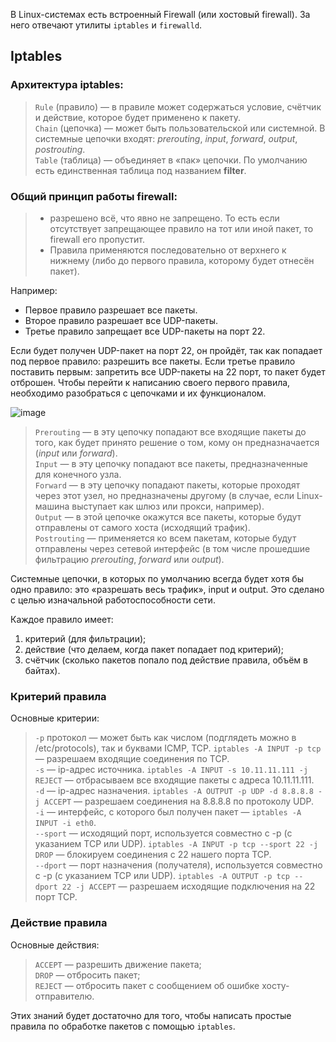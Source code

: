 В Linux-системах есть встроенный Firewall (или хостовый firewall). За него отвечают утилиты `iptables` и `firewalld`.

## Iptables
### Архитектура iptables:

>`Rule` (правило) — в правиле может содержаться условие, счётчик и действие, которое будет применено к пакету.\
>`Chain` (цепочка) — может быть пользовательской или системной. В системные цепочки входят: *prerouting*, *input*, *forward*, *output*, *postrouting*.\
>`Table` (таблица) — объединяет в «пак» цепочки. По умолчанию есть единственная таблица под названием **filter**.

### Общий принцип работы firewall: 
>- разрешено всё, что явно не запрещено. То есть если отсутствует запрещающее правило на тот или иной пакет, то firewall его пропустит.
>- Правила применяются последовательно от верхнего к нижнему (либо до первого правила, которому будет отнесён пакет).

Например:
- Первое правило разрешает все пакеты.
- Второе правило разрешает все UDP-пакеты.
- Третье правило запрещает все UDP-пакеты на порт 22.

Если будет получен UDP-пакет на порт 22, он пройдёт, так как попадает под первое правило: разрешить все пакеты. Если третье правило поставить первым: запретить все UDP-пакеты на 22 порт, то пакет будет отброшен.
Чтобы перейти к написанию своего первого правила, необходимо разобраться с цепочками и их функционалом.

![image](https://github.com/Eytes/MyLibrary_CTF_and_programming/assets/67365128/bb8f9a81-94a2-4dfe-9162-04199b6ae080)

>`Prerouting` — в эту цепочку попадают все входящие пакеты до того, как будет принято решение о том, кому он предназначается (*input* или *forward*).\
>`Input` — в эту цепочку попадают все пакеты, предназначенные для конечного узла.\
>`Forward` — в эту цепочку попадают пакеты, которые проходят через этот узел, но предназначены другому (в случае, если Linux-машина выступает как шлюз или прокси, например).\
>`Output` — в этой цепочке окажутся все пакеты, которые будут отправлены от самого хоста (исходящий трафик).\
>`Postrouting` — применяется ко всем пакетам, которые будут отправлены через сетевой интерфейс (в том числе прошедшие фильтрацию *prerouting*, *forward* или *output*).

Системные цепочки, в которых по умолчанию всегда будет хотя бы одно правило: это «разрешать весь трафик», input и output. Это сделано с целью изначальной работоспособности сети.

Каждое правило имеет:

1. критерий (для фильтрации);
2. действие (что делаем, когда пакет попадает под критерий);
3. счётчик (сколько пакетов попало под действие правила, объём в байтах).

### Критерий правила

Основные критерии:

>`-p` протокол — может быть как числом (подглядеть можно в /etc/protocols), так и буквами ICMP, TCP. `iptables -A INPUT -p tcp` — разрешаем входящие соединения по TCP.\
>`-s` — ip-адрес источника. `iptables -A INPUT -s 10.11.11.111 -j REJECT` — отбрасываем все входящие пакеты с адреса 10.11.11.111.\
>`-d` — ip-адрес назначения. `iptables -A OUTPUT -p UDP -d 8.8.8.8 -j ACCEPT` — разрешаем соединения на 8.8.8.8 по протоколу UDP.\
>`-i` — интерфейс, с которого был получен пакет — `iptables -A INPUT -i eth0`.\
>`--sport` — исходящий порт, используется совместно с -p (с указанием TCP или UDP). `iptables -A INPUT -p tcp --sport 22 -j DROP` — блокируем соединения с 22 нашего порта TCP.\
>`--dport` — порт назначения (получателя), используется совместно с -p (с указанием TCP или UDP). `iptables -A OUTPUT -p tcp --dport 22 -j ACCEPT` — разрешаем исходящие подключения на 22 порт TCP.

### Действие правила

Основные действия:

>`ACCEPT` — разрешить движение пакета;\
>`DROP` — отбросить пакет;\
> `REJECT` — отбросить пакет с сообщением об ошибке хосту-отправителю.

Этих знаний будет достаточно для того, чтобы написать простые правила по обработке пакетов с помощью `iptables`.
